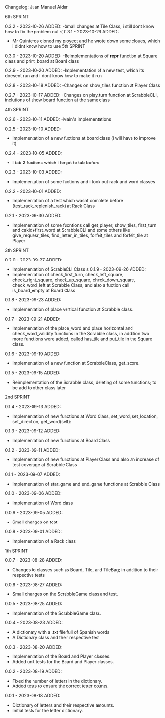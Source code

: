 Changelog: Juan Manuel Aidar

6th SPRINT

0.3.2 - 2023-10-26
ADDED:
-Small changes at Tile Class, i still dont know how to fix the problem out :(
0.3.1 - 2023-10-26
ADDED:
- Mr Quinteros cloned my proyect and he wrote down some cloues, which i didnt know how to use
5th SPRINT

0.3.0 - 2023-10-20
ADDED:
-Reimplementations of __repr__ function at Square class and print_board at Board class

0.2.9 - 2023-10-20
ADDED:
-Implementation of a new test, which its doesent run and i dont know how to make it run 

0.2.8 - 2023-10-18
ADDED:
-Changes on show_tiles function at Player Class

0.2.7 - 2023-10-17
ADDED:
-Changes on play_turn function at ScrabbleCLI, inclutions of show board function at the same class

4th SPRINT

0.2.6 - 2023-10-11
ADDED:
-Main's implementations
 
0.2.5 - 2023-10-10
ADDED: 
- Implementation of a new fuctions at board class (i will have to improve it)

0.2.4 - 2023-10-05
ADDED: 
- I tab 2 fuctions which i forgot to tab before

0.2.3 - 2023-10-03
ADDED:
- Implementation of some fuctions and i took out rack and word classes 

0.2.2 - 2023-10-01
ADDED:
- Implementation of a test which wasnt complete before (test_rack_replenish_rack) at Rack Class

0.2.1 - 2023-09-30
ADDED:
- Implementation of some fucntions call get_player, show_tiles, first_turn and cakid+first_word at ScrabbleCLI and some others like give_requesr_tiles, find_letter_in_tiles, forfeit_tiles and forfeit_tile at Player

3th SPRINT

0.2.0 - 2023-09-27
ADDED:
- Implementation of ScrableCLI Class
s
0.1.9 - 2023-09-26
ADDED:
- Implementation of check_first_turn, check_left_square, check_right_square, check_up_square, check_down_square, check_word_left at Scrabble Class, and also a fuction call is_board_empty at Board Class

0.1.8 - 2023-09-23
ADDED:
- Implementation of place vertical function at Scrabble class.

0.1.7 - 2023-09-21
ADDED:
- Implementation of the place_word and place horizontal and check_word_validity functions in the Scrabble class, in addition two more functions were added, called has_tile and put_tile in the Square class.

0.1.6 - 2023-09-19
ADDED:
- Implementation of a new function at ScrabbleClass, get_score.

0.1.5 - 2023-09-15
ADDED:
- Reimplementation of the Scrabble class, deleting of some functions; to be add to other class later

2nd SPRINT

0.1.4 - 2023-09-13
ADDED:
- Implementation of new functions at Word Class, set_word, set_location, set_direction, get_word(self):

0.1.3 - 2023-09-12
ADDED:
- Implementation of new functions at Board Class

0.1.2 - 2023-09-11
ADDED:
- Implementation of new functions at Player Class and also an increase of test coverage at Scrabble Class

0.1.1 - 2023-09-07
ADDED:
- Implementation of star_game and end_game functions at Scrabble Class

0.1.0 - 2023-09-06
ADDED:
- Implementation of Word class

0.0.9 - 2023-09-05
ADDED:
- Small changes on test

0.0.8 - 2023-09-01
ADDED:
- Implementation of a Rack class

1th SPRINT

0.0.7 - 2023-08-28
ADDED:
- Changes to classes such as Board, Tile, and TileBag; in addition to their respective tests

0.0.6 - 2023-08-27
ADDED:
- Small changes on the ScrabbleGame class and test.

0.0.5 - 2023-08-25
ADDED:
- Implementation of the ScrabbleGame class.

0.0.4 - 2023-08-23
ADDED:
- A dictionary with a .txt file full of Spanish words
- A Dictionary class and their respective test

0.0.3 - 2023-08-20
ADDED:
- Implementation of the Board and Player classes.
- Added unit tests for the Board and Player classes.

0.0.2 - 2023-08-19
ADDED:
- Fixed the number of letters in the dictionary.
- Added tests to ensure the correct letter counts.

0.0.1 - 2023-08-18
ADDED:
- Dictionary of letters and their respective amounts.
- Initial tests for the letter dictionary.
